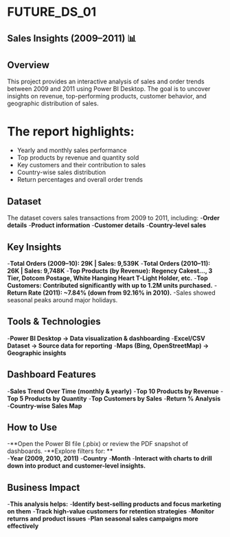 # FUTURE_DS_01
## Sales Insights (2009–2011) 📊
## Overview
This project provides an interactive analysis of sales and order trends between 2009 and 2011 using Power BI Desktop. The goal is to uncover insights on revenue, top-performing products, customer behavior, and geographic distribution of sales.
# The report highlights:
- Yearly and monthly sales performance
- Top products by revenue and quantity sold
- Key customers and their contribution to sales
- Country-wise sales distribution
- Return percentages and overall order trends

## Dataset
The dataset covers sales transactions from 2009 to 2011, 
including:
-**Order details**
-**Product information**
-**Customer details**
-**Country-level sales**

## Key Insights
-**Total Orders (2009–10): 29K | Sales: 9,539K**
-**Total Orders (2010–11): 26K | Sales: 9,748K**
-**Top Products (by Revenue): Regency Cakest…, 3 Tier, Dotcom Postage, White Hanging Heart T-Light Holder, etc.**
-**Top Customers: Contributed significantly with up to 1.2M units purchased.**
-**Return Rate (2011): ~7.84% (down from 92.16% in 2010).**
-Sales showed seasonal peaks around major holidays.

## Tools & Technologies
-**Power BI Desktop → Data visualization & dashboarding**
-**Excel/CSV Dataset → Source data for reporting**
-**Maps (Bing, OpenStreetMap) → Geographic insights**

## Dashboard Features
-**Sales Trend Over Time (monthly & yearly)**
-**Top 10 Products by Revenue**
-**Top 5 Products by Quantity**
-**Top Customers by Sales**
-**Return % Analysis**
-**Country-wise Sales Map**

## How to Use
-**Open the Power BI file (.pbix) or review the PDF snapshot of dashboards.
-**Explore filters for: **  
-**Year (2009, 2010, 2011)**
-**Country**
-**Month**
-**Interact with charts to drill down into product and customer-level insights.**

## Business Impact
-**This analysis helps:**
-**Identify best-selling products and focus marketing on them**
-**Track high-value customers for retention strategies**
-**Monitor returns and product issues**
-**Plan seasonal sales campaigns more effectively**
